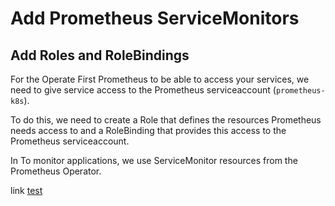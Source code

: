 # Add Prometheus ServiceMonitors

## Add Roles and RoleBindings
For the Operate First Prometheus to be able to access your services, we need to
give service access to the Prometheus serviceaccount (`prometheus-k8s`).

To do this, we need to create a Role that defines the resources Prometheus needs access to and a RoleBinding that provides this access to the Prometheus serviceaccount.

In
To monitor applications, we use ServiceMonitor resources from the Prometheus Operator.

link [test](/odh/overlays/moc/monitoring/servicemonitors/observatorium-servicemonitor.yaml)
